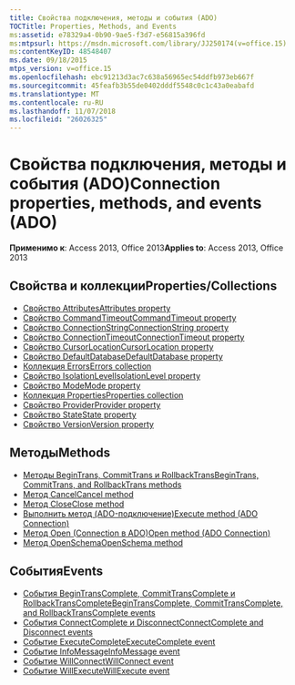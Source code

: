 ```yaml
---
title: Свойства подключения, методы и события (ADO)
TOCTitle: Properties, Methods, and Events
ms:assetid: e78329a4-0b90-9ae5-f3d7-e56815a396fd
ms:mtpsurl: https://msdn.microsoft.com/library/JJ250174(v=office.15)
ms:contentKeyID: 48548407
ms.date: 09/18/2015
mtps_version: v=office.15
ms.openlocfilehash: ebc91213d3ac7c638a56965ec54ddfb973eb667f
ms.sourcegitcommit: 45feafb3b55de0402dddf5548c0c1c43a0eabafd
ms.translationtype: MT
ms.contentlocale: ru-RU
ms.lasthandoff: 11/07/2018
ms.locfileid: "26026325"
---
```

# <a name="connection-properties-methods-and-events-ado"></a><span data-ttu-id="c926d-102">Свойства подключения, методы и события (ADO)</span><span class="sxs-lookup"><span data-stu-id="c926d-102">Connection properties, methods, and events (ADO)</span></span>

<span data-ttu-id="c926d-103">**Применимо к**: Access 2013, Office 2013</span><span class="sxs-lookup"><span data-stu-id="c926d-103">**Applies to**: Access 2013, Office 2013</span></span>

## <a name="propertiescollections"></a><span data-ttu-id="c926d-104">Свойства и коллекции</span><span class="sxs-lookup"><span data-stu-id="c926d-104">Properties/Collections</span></span>

- [<span data-ttu-id="c926d-105">Свойство Attributes</span><span class="sxs-lookup"><span data-stu-id="c926d-105">Attributes property</span></span>](attributes-property-ado.md)
- [<span data-ttu-id="c926d-106">Свойство CommandTimeout</span><span class="sxs-lookup"><span data-stu-id="c926d-106">CommandTimeout property</span></span>](commandtimeout-property-ado.md)
- [<span data-ttu-id="c926d-107">Свойство ConnectionString</span><span class="sxs-lookup"><span data-stu-id="c926d-107">ConnectionString property</span></span>](connectionstring-property-ado.md)
- [<span data-ttu-id="c926d-108">Свойство ConnectionTimeout</span><span class="sxs-lookup"><span data-stu-id="c926d-108">ConnectionTimeout property</span></span>](connectiontimeout-property-ado.md)
- [<span data-ttu-id="c926d-109">Свойство CursorLocation</span><span class="sxs-lookup"><span data-stu-id="c926d-109">CursorLocation property</span></span>](cursorlocation-property-ado.md)
- [<span data-ttu-id="c926d-110">Свойство DefaultDatabase</span><span class="sxs-lookup"><span data-stu-id="c926d-110">DefaultDatabase property</span></span>](defaultdatabase-property-ado.md)
- [<span data-ttu-id="c926d-111">Коллекция Errors</span><span class="sxs-lookup"><span data-stu-id="c926d-111">Errors collection</span></span>](errors-collection-ado.md)
- [<span data-ttu-id="c926d-112">Свойство IsolationLevel</span><span class="sxs-lookup"><span data-stu-id="c926d-112">IsolationLevel property</span></span>](isolationlevel-property-ado.md)
- [<span data-ttu-id="c926d-113">Свойство Mode</span><span class="sxs-lookup"><span data-stu-id="c926d-113">Mode property</span></span>](mode-property-ado.md)
- [<span data-ttu-id="c926d-114">Коллекция Properties</span><span class="sxs-lookup"><span data-stu-id="c926d-114">Properties collection</span></span>](properties-collection-ado.md)
- [<span data-ttu-id="c926d-115">Свойство Provider</span><span class="sxs-lookup"><span data-stu-id="c926d-115">Provider property</span></span>](provider-property-ado.md)
- [<span data-ttu-id="c926d-116">Свойство State</span><span class="sxs-lookup"><span data-stu-id="c926d-116">State property</span></span>](state-property-ado.md)
- [<span data-ttu-id="c926d-117">Свойство Version</span><span class="sxs-lookup"><span data-stu-id="c926d-117">Version property</span></span>](version-property-ado.md)


## <a name="methods"></a><span data-ttu-id="c926d-118">Методы</span><span class="sxs-lookup"><span data-stu-id="c926d-118">Methods</span></span>

- [<span data-ttu-id="c926d-119">Методы BeginTrans, CommitTrans и RollbackTrans</span><span class="sxs-lookup"><span data-stu-id="c926d-119">BeginTrans, CommitTrans, and RollbackTrans methods</span></span>](begintrans-committrans-and-rollbacktrans-methods-ado.md)
- [<span data-ttu-id="c926d-120">Метод Cancel</span><span class="sxs-lookup"><span data-stu-id="c926d-120">Cancel method</span></span>](cancel-method-ado.md)
- [<span data-ttu-id="c926d-121">Метод Close</span><span class="sxs-lookup"><span data-stu-id="c926d-121">Close method</span></span>](close-method-ado.md)
- [<span data-ttu-id="c926d-122">Выполнить метод (ADO-подключение)</span><span class="sxs-lookup"><span data-stu-id="c926d-122">Execute method (ADO Connection)</span></span>](https://docs.microsoft.com/office/vba/access/concepts/miscellaneous/execute-method-ado-connection)
- [<span data-ttu-id="c926d-123">Метод Open (Connection в ADO)</span><span class="sxs-lookup"><span data-stu-id="c926d-123">Open method (ADO Connection)</span></span>](open-method-ado-connection.md)
- [<span data-ttu-id="c926d-124">Метод OpenSchema</span><span class="sxs-lookup"><span data-stu-id="c926d-124">OpenSchema method</span></span>](openschema-method-ado.md)


## <a name="events"></a><span data-ttu-id="c926d-125">События</span><span class="sxs-lookup"><span data-stu-id="c926d-125">Events</span></span>

- [<span data-ttu-id="c926d-126">События BeginTransComplete, CommitTransComplete и RollbackTransComplete</span><span class="sxs-lookup"><span data-stu-id="c926d-126">BeginTransComplete, CommitTransComplete, and RollbackTransComplete events</span></span>](begintranscomplete-committranscomplete-and-rollbacktranscomplete-events-ado.md)
- [<span data-ttu-id="c926d-127">События ConnectComplete и Disconnect</span><span class="sxs-lookup"><span data-stu-id="c926d-127">ConnectComplete and Disconnect events</span></span>](connectcomplete-and-disconnect-events-ado.md)
- [<span data-ttu-id="c926d-128">Событие ExecuteComplete</span><span class="sxs-lookup"><span data-stu-id="c926d-128">ExecuteComplete event</span></span>](executecomplete-event-ado.md)
- [<span data-ttu-id="c926d-129">Событие InfoMessage</span><span class="sxs-lookup"><span data-stu-id="c926d-129">InfoMessage event</span></span>](infomessage-event-ado.md)
- [<span data-ttu-id="c926d-130">Событие WillConnect</span><span class="sxs-lookup"><span data-stu-id="c926d-130">WillConnect event</span></span>](willconnect-event-ado.md)
- [<span data-ttu-id="c926d-131">Событие WillExecute</span><span class="sxs-lookup"><span data-stu-id="c926d-131">WillExecute event</span></span>](willexecute-event-ado.md)



